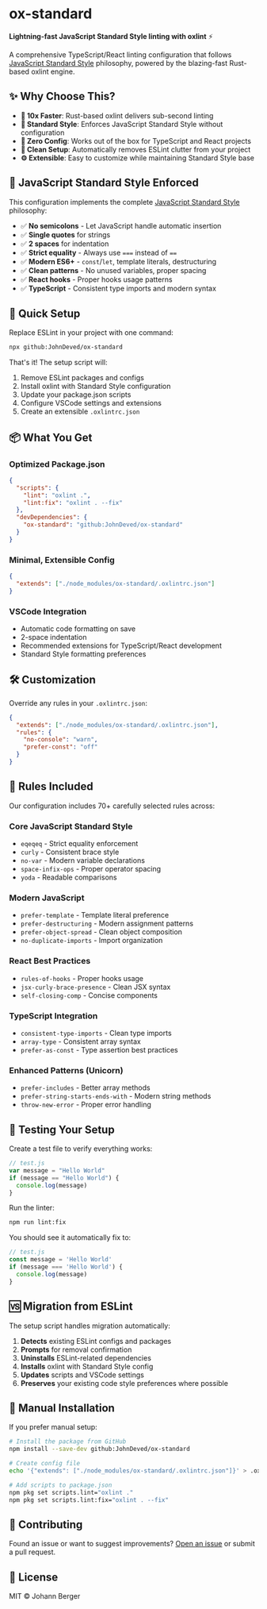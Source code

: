 # ox-standard

**Lightning-fast JavaScript Standard Style linting with oxlint** ⚡

A comprehensive TypeScript/React linting configuration that follows [JavaScript Standard Style](https://standardjs.com/) philosophy, powered by the blazing-fast Rust-based oxlint engine.

## ✨ Why Choose This?

- **🚀 10x Faster**: Rust-based oxlint delivers sub-second linting
- **📏 Standard Style**: Enforces JavaScript Standard Style without configuration
- **🎯 Zero Config**: Works out of the box for TypeScript and React projects
- **🧹 Clean Setup**: Automatically removes ESLint clutter from your project
- **⚙️ Extensible**: Easy to customize while maintaining Standard Style base

## 🎯 JavaScript Standard Style Enforced

This configuration implements the complete [JavaScript Standard Style](https://standardjs.com/) philosophy:

- ✅ **No semicolons** - Let JavaScript handle automatic insertion
- ✅ **Single quotes** for strings
- ✅ **2 spaces** for indentation
- ✅ **Strict equality** - Always use `===` instead of `==`
- ✅ **Modern ES6+** - `const`/`let`, template literals, destructuring
- ✅ **Clean patterns** - No unused variables, proper spacing
- ✅ **React hooks** - Proper hooks usage patterns
- ✅ **TypeScript** - Consistent type imports and modern syntax

## 🚀 Quick Setup

Replace ESLint in your project with one command:

```bash
npx github:JohnDeved/ox-standard
```

That's it! The setup script will:
1. Remove ESLint packages and configs 
2. Install oxlint with Standard Style configuration
3. Update your package.json scripts
4. Configure VSCode settings and extensions
5. Create an extensible `.oxlintrc.json`

## 📦 What You Get

### Optimized Package.json
```json
{
  "scripts": {
    "lint": "oxlint .",
    "lint:fix": "oxlint . --fix"
  },
  "devDependencies": {
    "ox-standard": "github:JohnDeved/ox-standard"
  }
}
```

### Minimal, Extensible Config
```json
{
  "extends": ["./node_modules/ox-standard/.oxlintrc.json"]
}
```

### VSCode Integration
- Automatic code formatting on save
- 2-space indentation
- Recommended extensions for TypeScript/React development
- Standard Style formatting preferences

## 🛠 Customization

Override any rules in your `.oxlintrc.json`:

```json
{
  "extends": ["./node_modules/ox-standard/.oxlintrc.json"],
  "rules": {
    "no-console": "warn",
    "prefer-const": "off"
  }
}
```

## 🔧 Rules Included

Our configuration includes 70+ carefully selected rules across:

### Core JavaScript Standard Style
- `eqeqeq` - Strict equality enforcement
- `curly` - Consistent brace style  
- `no-var` - Modern variable declarations
- `space-infix-ops` - Proper operator spacing
- `yoda` - Readable comparisons

### Modern JavaScript
- `prefer-template` - Template literal preference
- `prefer-destructuring` - Modern assignment patterns
- `prefer-object-spread` - Clean object composition
- `no-duplicate-imports` - Import organization

### React Best Practices  
- `rules-of-hooks` - Proper hooks usage
- `jsx-curly-brace-presence` - Clean JSX syntax
- `self-closing-comp` - Concise components

### TypeScript Integration
- `consistent-type-imports` - Clean type imports
- `array-type` - Consistent array syntax
- `prefer-as-const` - Type assertion best practices

### Enhanced Patterns (Unicorn)
- `prefer-includes` - Better array methods
- `prefer-string-starts-ends-with` - Modern string methods
- `throw-new-error` - Proper error handling

## 🧪 Testing Your Setup

Create a test file to verify everything works:

```javascript
// test.js
var message = "Hello World"
if (message == "Hello World") {
  console.log(message)
}
```

Run the linter:
```bash
npm run lint:fix
```

You should see it automatically fix to:
```javascript
// test.js  
const message = 'Hello World'
if (message === 'Hello World') {
  console.log(message)
}
```

## 🆚 Migration from ESLint

The setup script handles migration automatically:

1. **Detects** existing ESLint configs and packages
2. **Prompts** for removal confirmation  
3. **Uninstalls** ESLint-related dependencies
4. **Installs** oxlint with Standard Style config
5. **Updates** scripts and VSCode settings
6. **Preserves** your existing code style preferences where possible

## 📖 Manual Installation

If you prefer manual setup:

```bash
# Install the package from GitHub
npm install --save-dev github:JohnDeved/ox-standard

# Create config file
echo '{"extends": ["./node_modules/ox-standard/.oxlintrc.json"]}' > .oxlintrc.json

# Add scripts to package.json
npm pkg set scripts.lint="oxlint ."
npm pkg set scripts.lint:fix="oxlint . --fix"
```

## 🤝 Contributing

Found an issue or want to suggest improvements? [Open an issue](https://github.com/JohnDeved/ox-standard/issues) or submit a pull request.

## 📄 License

MIT © Johann Berger